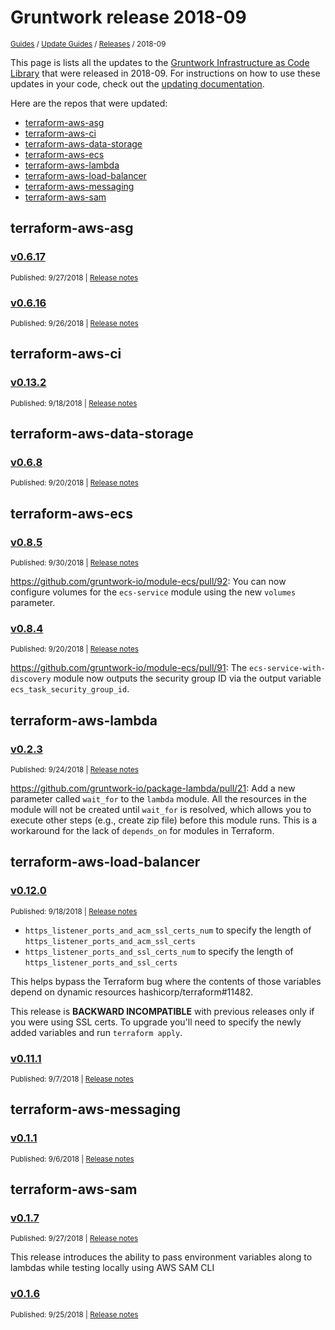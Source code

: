 
# Gruntwork release 2018-09

<p style={{marginTop: "-25px"}}><small><a href="/guides">Guides</a> / <a href="/guides/stay-up-to-date">Update Guides</a> / <a href="/guides/stay-up-to-date/releases">Releases</a> / 2018-09</small></p>

This page is lists all the updates to the [Gruntwork Infrastructure as Code
Library](https://gruntwork.io/infrastructure-as-code-library/) that were released in 2018-09. For instructions
on how to use these updates in your code, check out the [updating
documentation](/library/stay-up-to-date/updating).

Here are the repos that were updated:

- [terraform-aws-asg](#terraform-aws-asg)
- [terraform-aws-ci](#terraform-aws-ci)
- [terraform-aws-data-storage](#terraform-aws-data-storage)
- [terraform-aws-ecs](#terraform-aws-ecs)
- [terraform-aws-lambda](#terraform-aws-lambda)
- [terraform-aws-load-balancer](#terraform-aws-load-balancer)
- [terraform-aws-messaging](#terraform-aws-messaging)
- [terraform-aws-sam](#terraform-aws-sam)


## terraform-aws-asg


### [v0.6.17](https://github.com/gruntwork-io/terraform-aws-asg/releases/tag/v0.6.17)

<p style={{marginTop: "-20px", marginBottom: "10px"}}>
  <small>Published: 9/27/2018 | <a href="https://github.com/gruntwork-io/terraform-aws-asg/releases/tag/v0.6.17">Release notes</a></small>
</p>

<div style={{"overflow":"hidden","textOverflow":"ellipsis","display":"-webkit-box","WebkitLineClamp":10,"lineClamp":10,"WebkitBoxOrient":"vertical"}}>

  

</div>


### [v0.6.16](https://github.com/gruntwork-io/terraform-aws-asg/releases/tag/v0.6.16)

<p style={{marginTop: "-20px", marginBottom: "10px"}}>
  <small>Published: 9/26/2018 | <a href="https://github.com/gruntwork-io/terraform-aws-asg/releases/tag/v0.6.16">Release notes</a></small>
</p>

<div style={{"overflow":"hidden","textOverflow":"ellipsis","display":"-webkit-box","WebkitLineClamp":10,"lineClamp":10,"WebkitBoxOrient":"vertical"}}>

  

</div>



## terraform-aws-ci


### [v0.13.2](https://github.com/gruntwork-io/terraform-aws-ci/releases/tag/v0.13.2)

<p style={{marginTop: "-20px", marginBottom: "10px"}}>
  <small>Published: 9/18/2018 | <a href="https://github.com/gruntwork-io/terraform-aws-ci/releases/tag/v0.13.2">Release notes</a></small>
</p>

<div style={{"overflow":"hidden","textOverflow":"ellipsis","display":"-webkit-box","WebkitLineClamp":10,"lineClamp":10,"WebkitBoxOrient":"vertical"}}>

  

</div>



## terraform-aws-data-storage


### [v0.6.8](https://github.com/gruntwork-io/terraform-aws-data-storage/releases/tag/v0.6.8)

<p style={{marginTop: "-20px", marginBottom: "10px"}}>
  <small>Published: 9/20/2018 | <a href="https://github.com/gruntwork-io/terraform-aws-data-storage/releases/tag/v0.6.8">Release notes</a></small>
</p>

<div style={{"overflow":"hidden","textOverflow":"ellipsis","display":"-webkit-box","WebkitLineClamp":10,"lineClamp":10,"WebkitBoxOrient":"vertical"}}>

  

</div>



## terraform-aws-ecs


### [v0.8.5](https://github.com/gruntwork-io/terraform-aws-ecs/releases/tag/v0.8.5)

<p style={{marginTop: "-20px", marginBottom: "10px"}}>
  <small>Published: 9/30/2018 | <a href="https://github.com/gruntwork-io/terraform-aws-ecs/releases/tag/v0.8.5">Release notes</a></small>
</p>

<div style={{"overflow":"hidden","textOverflow":"ellipsis","display":"-webkit-box","WebkitLineClamp":10,"lineClamp":10,"WebkitBoxOrient":"vertical"}}>

  https://github.com/gruntwork-io/module-ecs/pull/92: You can now configure volumes for the `ecs-service` module using the new `volumes` parameter.

</div>


### [v0.8.4](https://github.com/gruntwork-io/terraform-aws-ecs/releases/tag/v0.8.4)

<p style={{marginTop: "-20px", marginBottom: "10px"}}>
  <small>Published: 9/20/2018 | <a href="https://github.com/gruntwork-io/terraform-aws-ecs/releases/tag/v0.8.4">Release notes</a></small>
</p>

<div style={{"overflow":"hidden","textOverflow":"ellipsis","display":"-webkit-box","WebkitLineClamp":10,"lineClamp":10,"WebkitBoxOrient":"vertical"}}>

  https://github.com/gruntwork-io/module-ecs/pull/91: The `ecs-service-with-discovery` module now outputs the security group ID via the output variable `ecs_task_security_group_id`.

</div>



## terraform-aws-lambda


### [v0.2.3](https://github.com/gruntwork-io/terraform-aws-lambda/releases/tag/v0.2.3)

<p style={{marginTop: "-20px", marginBottom: "10px"}}>
  <small>Published: 9/24/2018 | <a href="https://github.com/gruntwork-io/terraform-aws-lambda/releases/tag/v0.2.3">Release notes</a></small>
</p>

<div style={{"overflow":"hidden","textOverflow":"ellipsis","display":"-webkit-box","WebkitLineClamp":10,"lineClamp":10,"WebkitBoxOrient":"vertical"}}>

  https://github.com/gruntwork-io/package-lambda/pull/21: Add a new parameter called `wait_for` to the `lambda` module. All the resources in the module will not be created until `wait_for` is resolved, which allows you to execute other steps (e.g., create zip file) before this module runs. This is a workaround for the lack of `depends_on` for modules in Terraform. 

</div>



## terraform-aws-load-balancer


### [v0.12.0](https://github.com/gruntwork-io/terraform-aws-load-balancer/releases/tag/v0.12.0)

<p style={{marginTop: "-20px", marginBottom: "10px"}}>
  <small>Published: 9/18/2018 | <a href="https://github.com/gruntwork-io/terraform-aws-load-balancer/releases/tag/v0.12.0">Release notes</a></small>
</p>

<div style={{"overflow":"hidden","textOverflow":"ellipsis","display":"-webkit-box","WebkitLineClamp":10,"lineClamp":10,"WebkitBoxOrient":"vertical"}}>

  - `https_listener_ports_and_acm_ssl_certs_num` to specify the length of `https_listener_ports_and_acm_ssl_certs`
- `https_listener_ports_and_ssl_certs_num` to specify the length of `https_listener_ports_and_ssl_certs`

This helps bypass the Terraform bug where the contents of those variables depend on dynamic resources hashicorp/terraform#11482.

This release is **BACKWARD INCOMPATIBLE** with previous releases only if you were using SSL certs. To upgrade you&apos;ll need to specify the newly added variables and run `terraform apply`.

</div>


### [v0.11.1](https://github.com/gruntwork-io/terraform-aws-load-balancer/releases/tag/v0.11.1)

<p style={{marginTop: "-20px", marginBottom: "10px"}}>
  <small>Published: 9/7/2018 | <a href="https://github.com/gruntwork-io/terraform-aws-load-balancer/releases/tag/v0.11.1">Release notes</a></small>
</p>

<div style={{"overflow":"hidden","textOverflow":"ellipsis","display":"-webkit-box","WebkitLineClamp":10,"lineClamp":10,"WebkitBoxOrient":"vertical"}}>

  

</div>



## terraform-aws-messaging


### [v0.1.1](https://github.com/gruntwork-io/terraform-aws-messaging/releases/tag/v0.1.1)

<p style={{marginTop: "-20px", marginBottom: "10px"}}>
  <small>Published: 9/6/2018 | <a href="https://github.com/gruntwork-io/terraform-aws-messaging/releases/tag/v0.1.1">Release notes</a></small>
</p>

<div style={{"overflow":"hidden","textOverflow":"ellipsis","display":"-webkit-box","WebkitLineClamp":10,"lineClamp":10,"WebkitBoxOrient":"vertical"}}>

  

</div>



## terraform-aws-sam


### [v0.1.7](https://github.com/gruntwork-io/terraform-aws-sam/releases/tag/v0.1.7)

<p style={{marginTop: "-20px", marginBottom: "10px"}}>
  <small>Published: 9/27/2018 | <a href="https://github.com/gruntwork-io/terraform-aws-sam/releases/tag/v0.1.7">Release notes</a></small>
</p>

<div style={{"overflow":"hidden","textOverflow":"ellipsis","display":"-webkit-box","WebkitLineClamp":10,"lineClamp":10,"WebkitBoxOrient":"vertical"}}>

  This release introduces the ability to pass environment variables along to lambdas while testing locally using AWS SAM CLI

</div>


### [v0.1.6](https://github.com/gruntwork-io/terraform-aws-sam/releases/tag/v0.1.6)

<p style={{marginTop: "-20px", marginBottom: "10px"}}>
  <small>Published: 9/25/2018 | <a href="https://github.com/gruntwork-io/terraform-aws-sam/releases/tag/v0.1.6">Release notes</a></small>
</p>

<div style={{"overflow":"hidden","textOverflow":"ellipsis","display":"-webkit-box","WebkitLineClamp":10,"lineClamp":10,"WebkitBoxOrient":"vertical"}}>

  

</div>




<!-- ##DOCS-SOURCER-START
{
  "sourcePlugin": "releases",
  "hash": "c4ebb45022967f2a955c0ae779dea85b"
}
##DOCS-SOURCER-END -->
